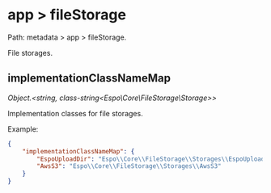 # app > fileStorage

Path: metadata > app > fileStorage.

File storages.

## implementationClassNameMap

*Object.<string, class-string<Espo\Core\FileStorage\Storage>>*

Implementation classes for file storages.

Example:

``` json
{
    "implementationClassNameMap": {
        "EspoUploadDir": "Espo\\Core\\FileStorage\\Storages\\EspoUploadDir",
        "AwsS3": "Espo\\Core\\FileStorage\\Storages\\AwsS3"
    }
}
```